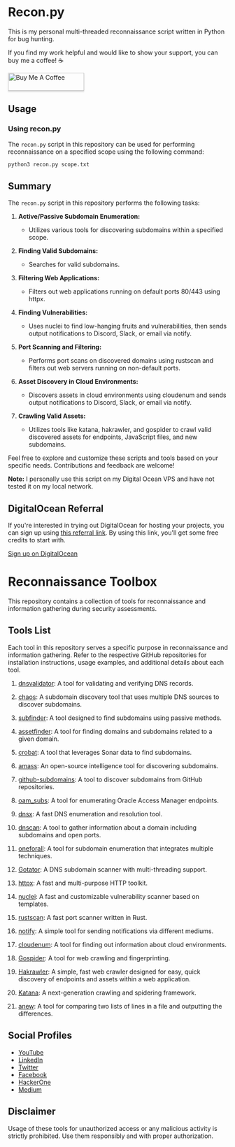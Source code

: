 # Recon.py
This is my personal multi-threaded reconnaissance script written in Python for bug hunting.

If you find my work helpful and would like to show your support, you can buy me a coffee! ☕

<a href="https://www.buymeacoffee.com/imusabkhan" target="_blank">
  <img src="https://www.buymeacoffee.com/assets/img/custom_images/orange_img.png" alt="Buy Me A Coffee" style="height: 41px !important;width: 174px !important;box-shadow: 0px 3px 2px 0px rgba(190, 190, 190, 0.5) !important;-webkit-box-shadow: 0px 3px 2px 0px rgba(190, 190, 190, 0.5) !important;">
</a>

## Usage

### Using recon.py
The `recon.py` script in this repository can be used for performing reconnaissance on a specified scope using the following command:

```bash
python3 recon.py scope.txt
```

## Summary
The `recon.py` script in this repository performs the following tasks:

1. **Active/Passive Subdomain Enumeration:**
   - Utilizes various tools for discovering subdomains within a specified scope.

2. **Finding Valid Subdomains:**
   - Searches for valid subdomains.

3. **Filtering Web Applications:**
   - Filters out web applications running on default ports 80/443 using httpx.

4. **Finding Vulnerabilities:**
   - Uses nuclei to find low-hanging fruits and vulnerabilities, then sends output notifications to Discord, Slack, or email via notify.

5. **Port Scanning and Filtering:**
   - Performs port scans on discovered domains using rustscan and filters out web servers running on non-default ports. 

6. **Asset Discovery in Cloud Environments:**
   - Discovers assets in cloud environments using cloudenum and sends output notifications to Discord, Slack, or email via notify.

7. **Crawling Valid Assets:**
   - Utilizes tools like katana, hakrawler, and gospider to crawl valid discovered assets for endpoints, JavaScript files, and new subdomains.

Feel free to explore and customize these scripts and tools based on your specific needs. Contributions and feedback are welcome!

**Note:** I personally use this script on my Digital Ocean VPS and have not tested it on my local network.

## DigitalOcean Referral

If you're interested in trying out DigitalOcean for hosting your projects, you can sign up using [this referral link](https://m.do.co/c/6b4b1bf0f63e). By using this link, you'll get some free credits to start with.

[Sign up on DigitalOcean](https://m.do.co/c/6b4b1bf0f63e)

# Reconnaissance Toolbox

This repository contains a collection of tools for reconnaissance and information gathering during security assessments.

## Tools List

Each tool in this repository serves a specific purpose in reconnaissance and information gathering. Refer to the respective GitHub repositories for installation instructions, usage examples, and additional details about each tool.

1. [dnsvalidator](https://github.com/vortexau/dnsvalidator): A tool for validating and verifying DNS records.

2. [chaos](https://github.com/projectdiscovery/chaos-client): A subdomain discovery tool that uses multiple DNS sources to discover subdomains.

3. [subfinder](https://github.com/projectdiscovery/subfinder): A tool designed to find subdomains using passive methods.

4. [assetfinder](https://github.com/tomnomnom/assetfinder): A tool for finding domains and subdomains related to a given domain.

5. [crobat](https://github.com/Cgboal/SonarSearch): A tool that leverages Sonar data to find subdomains.

6. [amass](https://github.com/OWASP/Amass): An open-source intelligence tool for discovering subdomains.

7. [github-subdomains](https://github.com/gwen001/github-subdomains): A tool to discover subdomains from GitHub repositories.

8. [oam_subs](https://github.com/Artem117/oam_subs): A tool for enumerating Oracle Access Manager endpoints.

9. [dnsx](https://github.com/projectdiscovery/dnsx): A fast DNS enumeration and resolution tool.

10. [dnscan](https://github.com/rbsec/dnscan): A tool to gather information about a domain including subdomains and open ports.

11. [oneforall](https://github.com/shmilylty/OneForAll): A tool for subdomain enumeration that integrates multiple techniques.

12. [Gotator](https://github.com/Josue87/gotator): A DNS subdomain scanner with multi-threading support.

13. [httpx](https://github.com/projectdiscovery/httpx): A fast and multi-purpose HTTP toolkit.

14. [nuclei](https://github.com/projectdiscovery/nuclei): A fast and customizable vulnerability scanner based on templates.

15. [rustscan](https://github.com/RustScan/RustScan): A fast port scanner written in Rust.

16. [notify](https://github.com/projectdiscovery/notify): A simple tool for sending notifications via different mediums.

17. [cloudenum](https://github.com/initstring/cloud_enum): A tool for finding out information about cloud environments.

18. [Gospider](https://github.com/jaeles-project/gospider): A tool for web crawling and fingerprinting.

19. [Hakrawler](https://github.com/hakluke/hakrawler): A simple, fast web crawler designed for easy, quick discovery of endpoints and assets within a web application.

20. [Katana](https://github.com/projectdiscovery/katana): A next-generation crawling and spidering framework.

21. [anew](https://github.com/tomnomnom/anew): A tool for comparing two lists of lines in a file and outputting the differences.


## Social Profiles

- [YouTube](https://www.youtube.com/musabkhan)
- [LinkedIn](https://www.linkedin.com/in/musab1995/)
- [Twitter](https://twitter.com/Musab1995)
- [Facebook](https://facebook.com/imusabkhan)
- [HackerOne](https://hackerone.com/musabkhan)
- [Medium](https://medium.com/@imusabkhan)

## Disclaimer

Usage of these tools for unauthorized access or any malicious activity is strictly prohibited. Use them responsibly and with proper authorization.



